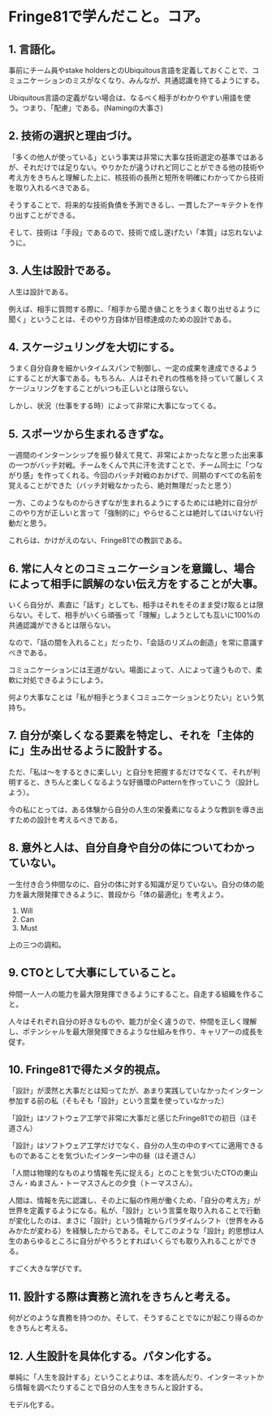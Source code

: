 # Fringe81で学んだこと。コア。

## 1. 言語化。

事前にチーム員やstake holdersとのUbiquitous言語を定義しておくことで、コミュニケーションのミスがなくなり、みんなが、共通認識を持てるようにする。

Ubiquitous言語の定義がない場合は、なるべく相手がわかりやすい用語を使う。つまり、「配慮」である。(Namingの大事さ)

## 2. 技術の選択と理由づけ。

「多くの他人が使っている」という事実は非常に大事な技術選定の基準ではあるが、それだけでは足りない。やりかたが違うけれど同じことができる他の技術や考え方をきちんと理解した上に、核技術の長所と短所を明確にわかってから技術を取り入れるべきである。

そうすることで、将来的な技術負債を予測できるし、一貫したアーキテクトを作り出すことができる。

そして、技術は「手段」であるので、技術で成し遂げたい「本質」は忘れないように。

## 3. 人生は設計である。

人生は設計である。

例えば、相手に質問する際に、「相手から聞き値ことをうまく取り出せるように聞く」ということは、そのやり方自体が目標達成のための設計である。

## 4. スケージュリングを大切にする。

うまく自分自身を細かいタイムスパンで制御し、一定の成果を達成できるようにすることが大事である。もちろん、人はそれぞれの性格を持っていて厳しくスケージュリングをすることがいつも正しいとは限らない。

しかし、状況（仕事をする時）によって非常に大事になってくる。

## 5. スポーツから生まれるきずな。

一週間のインターンシップを振り替えて見て、非常によかったなと思った出来事の一つがバッチ対戦。チームをくんで共に汗を流すことで、チーム同士に「つながり感」を作ってくれる。今回のバッチ対戦のおかげで、同期のすべての名前を覚えることができた（バッチ対戦なかったら、絶対無理だったと思う）

一方、このようなものからきずなが生まれるようにするためには絶対に自分がこのやり方が正しいと言って「強制的に」やらせることは絶対してはいけない行動だと思う。

これらは、かけがえのない、Fringe81での教訓である。

## 6. 常に人々とのコミュニケーションを意識し、場合によって相手に誤解のない伝え方をすることが大事。

いくら自分が、素直に「話す」としても、相手はそれをそのまま受け取るとは限らない。そして、相手がいくら頑張って「理解」しようとしても互いに100%の共通認識ができるとは限らない。

なので、「話の間を入れること」だったり、「会話のリズムの創造」を常に意識すべきである。

コミュニケーションには王道がない。場面によって、人によって違うもので、柔軟に対処できるようにしよう。

何より大事なことは「私が相手とうまくコミュニケーションとりたい」という気持ち。

## 7. 自分が楽しくなる要素を特定し、それを「主体的に」生み出せるように設計する。

ただ、「私は〜をするときに楽しい」と自分を把握するだけでなくて、それが判明すると、きちんと楽しくなるような好循環のPatternを作っていこう（設計しよう）。

今の私にとっては、ある体験から自分の人生の栄養素になるような教訓を導き出すための設計を考えるべきである。

## 8. 意外と人は、自分自身や自分の体についてわかっていない。

一生付き合う仲間なのに、自分の体に対する知識が足りていない。自分の体の能力を最大限発揮できるように、普段から「体の最適化」を考えよう。

1. Will
2. Can
3. Must

上の三つの調和。

## 9. CTOとして大事にしていること。

仲間一人一人の能力を最大限発揮できるようにすること。自走する組織を作ること。

人々はそれぞれ自分の好きなものや、能力が全く違うので、仲間を正しく理解し、ポテンシャルを最大限発揮できるような仕組みを作り、キャリアーの成長を促す。

## 10. Fringe81で得たメタ的視点。

「設計」が漠然と大事だとは知ってたが、あまり実践していなかったインターン参加する前の私（そもそも「設計」という言葉を使っていなかった）

「設計」はソフトウェア工学で非常に大事だと感じたFringe81での初日（ほそ道さん）

「設計」はソフトウェア工学だけでなく、自分の人生の中のすべてに適用できるものであることを気づいたインターン中の昼（ほそ道さん）

「人間は物理的なものより情報を先に捉える」とのことを気づいたCTOの東山さん・ぬまさん・トーマスさんとの夕食（トーマスさん）。

人間は、情報を先に認識し、その上に脳の作用が働くため、「自分の考え方」が世界を定義するようになる。私が、「設計」という言葉を取り入れることで行動が変化したのは、まさに「設計」という情報からパラダイムシフト（世界をみるみかたが変わる）を経験したからである。そしてこのような「設計」的思想は人生のあらゆるところに自分がやろうとすればいくらでも取り入れることができる。

すごく大きな学びです。

## 11. 設計する際は責務と流れをきちんと考える。

何がどのような責務を持つのか。そして、そうすることでなにが起こり得るのかをきちんと考える。

## 12. 人生設計を具体化する。パタン化する。

単純に「人生を設計する」ということよりは、本を読んだり、インターネットから情報を調べたりすることで自分の人生をきちんと設計する。

モデル化する。
